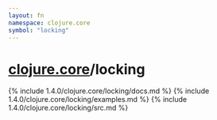```yaml
---
layout: fn
namespace: clojure.core
symbol: "locking"
---
```


# [clojure.core](../)/locking

{% include 1.4.0/clojure.core/locking/docs.md %}
{% include 1.4.0/clojure.core/locking/examples.md %}
{% include 1.4.0/clojure.core/locking/src.md %}

